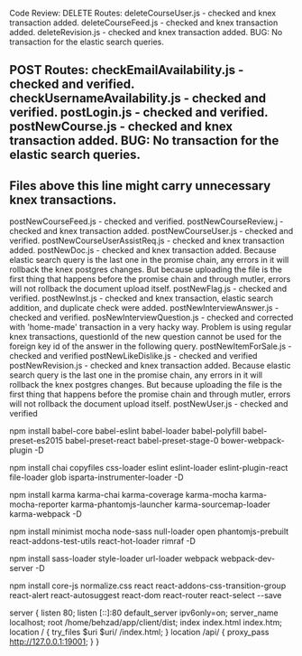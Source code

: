 <!-- npm install babel-core@6.0.0 babel-eslint@6.0.0 babel-loader@6.0.0 babel-polyfill@6.3.14 babel-preset-es2015@6.0.15 babel-preset-react@6.0.15 babel-preset-stage-0@6.5.0 bower-webpack-plugin@0.1.9 -D

npm install chai@3.2.0 copyfiles@1.0.0 css-loader@0.23.1 eslint@3.0.0 eslint-loader@1.0.0 eslint-plugin-react@6.0.0 file-loader@0.9.0 glob@7.0.0 isparta-instrumenter-loader@1.0.0 -D

npm install karma@1.0.0 karma-chai@0.1.0 karma-coverage@1.0.0 karma-mocha@1.0.1 karma-mocha-reporter@2.0.0 karma-phantomjs-launcher@1.0.0 karma-sourcemap-loader@0.3.5 karma-webpack@1.7.0 -D

npm install minimist@1.2.0 mocha@3.0.0 node-sass@4.5.0 null-loader@0.1.1 open@0.0.5 phantomjs-prebuilt@2.1.2 react-addons-test-utils@15.0.0 react-hot-loader@1.2.9 rimraf@2.4.3 -D

npm install sass-loader@6.0.2 style-loader@0.13.2 url-loader@0.5.6 webpack@1.12.0 webpack-dev-server@1.12.0 -D

npm install core-js@2.0.0 normalize.css@4.0.0 react@15.4.2 react-addons-css-transition-group@15.4.2 react-alert@1.0.14 react-autosuggest@9.0.0 react-dom@15.4.2 react-router@3.0.0 react-select@1.0.0-rc.2 --save -->



Code Review:
DELETE Routes:
deleteCourseUser.js - checked and knex transaction added.
deleteCourseFeed.js - checked and knex transaction added.
deleteRevision.js - checked and knex transaction added. BUG: No transaction for the elastic search queries.

POST Routes:
checkEmailAvailability.js - checked and verified.
checkUsernameAvailability.js - checked and verified.
postLogin.js - checked and verified.
postNewCourse.js - checked and knex transaction added. BUG: No transaction for the elastic search queries.
-----------------------------------------------------------------------
Files above this line might carry unnecessary knex transactions.
-----------------------------------------------------------------------
postNewCourseFeed.js - checked and verified.
postNewCourseReview.j - checked and knex transaction added.
postNewCourseUser.js - checked and verified.
postNewCourseUserAssistReq.js - checked and knex transaction added.
postNewDoc.js - checked and knex transaction added. Because elastic search query is the last one in the promise chain, any errors in it will rollback the knex postgres changes. But because uploading the file is the first thing that happens before the promise chain and through mutler, errors will not rollback the document upload itself.
postNewFlag.js - checked and verified.
postNewInst.js - checked and knex transaction, elastic search addition, and duplicate check were added.
postNewInterviewAnswer.js - checked and verified.
posNewInterviewQuestion.js - checked and corrected with 'home-made' transaction in a very hacky way. Problem is using regular knex transactions, questionId of the new question cannot be used for the foreign key id of the answer in the following query.
postNewItemForSale.js - checked and verified
postNewLikeDislike.js - checked and verified
postNewRevision.js - checked and knex transaction added. Because elastic search query is the last one in the promise chain, any errors in it will rollback the knex postgres changes. But because uploading the file is the first thing that happens before the promise chain and through mutler, errors will not rollback the document upload itself.
postNewUser.js - checked and verified




npm install babel-core babel-eslint babel-loader babel-polyfill babel-preset-es2015 babel-preset-react babel-preset-stage-0 bower-webpack-plugin -D

npm install chai copyfiles css-loader eslint eslint-loader eslint-plugin-react file-loader glob isparta-instrumenter-loader -D

npm install karma karma-chai karma-coverage karma-mocha karma-mocha-reporter karma-phantomjs-launcher karma-sourcemap-loader karma-webpack -D

npm install minimist mocha node-sass null-loader open phantomjs-prebuilt react-addons-test-utils react-hot-loader rimraf -D

npm install sass-loader style-loader url-loader webpack webpack-dev-server -D

npm install core-js normalize.css react react-addons-css-transition-group react-alert react-autosuggest react-dom react-router react-select --save


server {
    listen 80;
    listen [::]:80 default_server ipv6only=on;
    server_name localhost;
    root /home/behzad/app/client/dist;
    index index.html index.htm;
    location / {
        try_files $uri $uri/ /index.html;
    }
    location /api/ {
        proxy_pass http://127.0.0.1:19001;
    }
}
